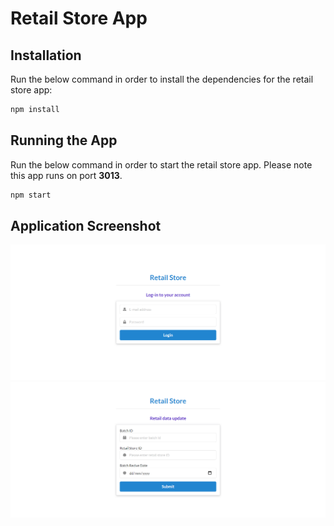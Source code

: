 # Retail Store App
## Installation
Run the below command in order to install the dependencies for the retail store app:
```sh
npm install 
```
## Running the App
Run the below command in order to start the retail store app. Please note this app runs on port **3013**.
```sh
npm start 
```


## Application Screenshot

![Output](/images/retailstore/retailstoresnapshot1.png)
![Output](/images/retailstore/retailstoresnapshot2.png)